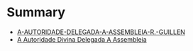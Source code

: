 # Summary

* [A-AUTORIDADE-DELEGADA-A-ASSEMBLEIA-R.-GUILLEN](README.md)
* [A Autoridade Divina Delegada A Assembleia](a_autoridade_divina_delegada_a_assembleia.md)
